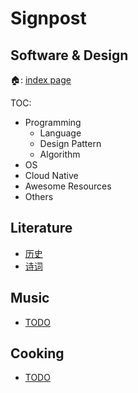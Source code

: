 # Signpost

## Software & Design

🏠: [index page](#content/index)

TOC:

- Programming
  - Language
  - Design Pattern
  - Algorithm
- OS
- Cloud Native
- Awesome Resources
- Others

## Literature

- [历史](#todo)
- [诗词](#todo)

## Music

- [TODO](#todo)

## Cooking

- [TODO](#todo)
